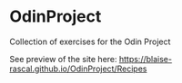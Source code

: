 # OdinProject
 Collection of exercises for the Odin Project
 
 See preview of the site here: https://blaise-rascal.github.io/OdinProject/Recipes
